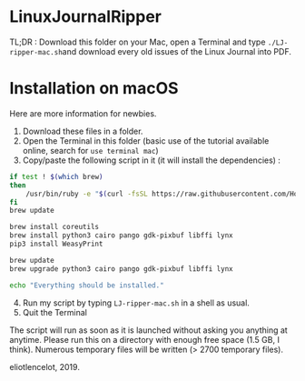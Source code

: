 # LinuxJournalRipper
TL;DR : Download this folder on your Mac, open a Terminal and type `./LJ-ripper-mac.sh`and download every old issues of the Linux Journal into PDF.

# Installation on macOS
Here are more information for newbies.

1) Download these files in a folder.
2) Open the Terminal in this folder (basic use of the tutorial available online, search for `use terminal mac`)
3) Copy/paste the following script in it (it will install the dependencies) :
```bash
if test ! $(which brew)
then
	/usr/bin/ruby -e "$(curl -fsSL https://raw.githubusercontent.com/Homebrew/install/master/install)"
fi
brew update

brew install coreutils
brew install python3 cairo pango gdk-pixbuf libffi lynx
pip3 install WeasyPrint

brew update
brew upgrade python3 cairo pango gdk-pixbuf libffi lynx

echo "Everything should be installed."
```
4) Run my script by typing `LJ-ripper-mac.sh` in a shell as usual.
5) Quit the Terminal

The script will run as soon as it is launched without asking you anything at anytime. Please run this on a directory with enough free space (1.5 GB, I think).
Numerous temporary files will be written (> 2700 temporary files).

eliotlencelot, 2019.
